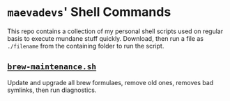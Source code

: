 # `maevadevs`' Shell Commands

This repo contains a collection of my personal shell scripts used on regular basis to execute mundane stuff quickly. Download, then run a file as `./filename` from the containing folder to run the script.

## [`brew-maintenance.sh`](brew-maintenance.sh)

Update and upgrade all brew formulaes, remove old ones, removes bad symlinks, then run diagnostics.
